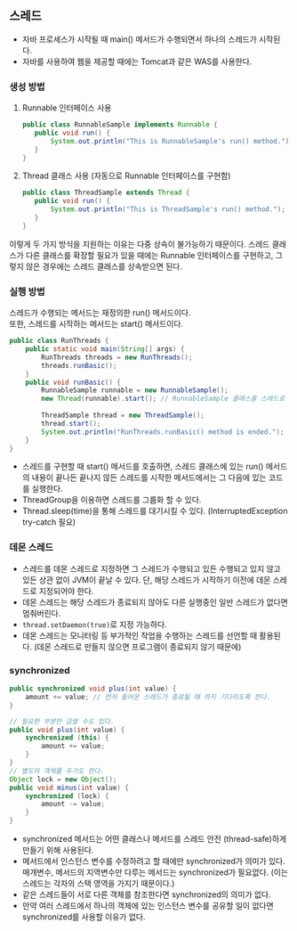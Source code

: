 ## 스레드
* 자바 프로세스가 시작될 때 main() 메서드가 수행되면서 하나의 스레드가 시작된다.
* 자바를 사용하여 웹을 제공할 때에는 Tomcat과 같은 WAS를 사용한다.
### 생성 방법
1. Runnable 인터페이스 사용
    ```java
   public class RunnableSample implements Runnable {
       public void run() {
           System.out.println("This is RunnableSample's run() method.");
       }
   }
   ```
2. Thread 클래스 사용 (자동으로 Runnable 인터페이스를 구현함)
    ```java
   public class ThreadSample extends Thread {
       public void run() {
           System.out.println("This is ThreadSample's run() method.");
       }
   } 
   ```
이렇게 두 가지 방식을 지원하는 이유는 다중 상속이 불가능하기 때문이다. 스레드 클래스가 다른 클래스를 확장할 필요가 있을 때에는 Runnable 인터페이스를 구현하고, 그렇지 않은 경우에는 스레드 클래스를 상속받으면 된다.
### 실행 방법
스레드가 수행되는 메서드는 재정의한 run() 메서드이다.  
또한, 스레드를 시작하는 메서드는 start() 메서드이다.
```java
public class RunThreads {
    public static void main(String[] args) {
        RunThreads threads = new RunThreads();
        threads.runBasic();
    }
    public void runBasic() {
        RunnableSample runnable = new RunnableSample();
        new Thread(runnable).start(); // RunnableSample 클래스를 스레드로 바로 시작할 수는 없다.
        
        ThreadSample thread = new ThreadSample();
        thread.start();
        System.out.println("RunThreads.runBasic() method is ended.");
    }
}
```
* 스레드를 구현할 때 start() 메서드를 호출하면, 스레드 클래스에 있는 run() 메서드의 내용이 끝나든 끝나지 않든 스레드를 시작한 메서드에서는 그 다음에 있는 코드를 실행한다.  
* ThreadGroup을 이용하면 스레드를 그룹화 할 수 있다.
* Thread.sleep(time)을 통해 스레드를 대기시킬 수 있다. (InterruptedException try-catch 필요)
### 데몬 스레드
* 스레드를 데몬 스레드로 지정하면 그 스레드가 수행되고 있든 수행되고 있지 않고 있든 상관 없이 JVM이 끝날 수 있다. 단, 해당 스레드가 시작하기 이전에 데몬 스레드로 지정되어야 한다.
* 데몬 스레드는 해당 스레드가 종료되지 않아도 다른 실행중인 일반 스레드가 없다면 멈춰버린다.
* `thread.setDaemon(true)`로 지정 가능하다.
* 데몬 스레드는 모니터링 등 부가적인 작업을 수행하는 스레드를 선언할 때 활용된다. (데몬 스레드로 만들지 않으면 프로그램이 종료되지 않기 때문에)
### synchronized
```java
public synchronized void plus(int value) {
    amount += value; // 먼저 들어온 스레드가 종료될 때 까지 기다리도록 한다.
}
```
```java
// 필요한 부분만 감쌀 수도 있다.
public void plus(int value) {
    synchronized (this) {
        amount += value;
    }
}
// 별도의 객체를 두기도 한다.
Object lock = new Object();
public void minus(int value) {
    synchronized (lock) {
        amount -= value;
    }
}
```
* synchronized 메서드는 어떤 클래스나 메서드를 스레드 안전 (thread-safe)하게 만들기 위해 사용된다.
* 메서드에서 인스턴스 변수를 수정하려고 할 때에만 synchronized가 의미가 있다. 매개변수, 메서드의 지역변수만 다루는 메서드는 synchronized가 필요없다. (이는 스레드는 각자의 스택 영역을 가지기 때문이다.)
* 같은 스레드들이 서로 다른 객체를 참조한다면 synchronized의 의미가 없다.
* 만약 여러 스레드에서 하나의 객체에 있는 인스턴스 변수를 공유할 일이 없다면 synchronized를 사용할 이유가 없다.
